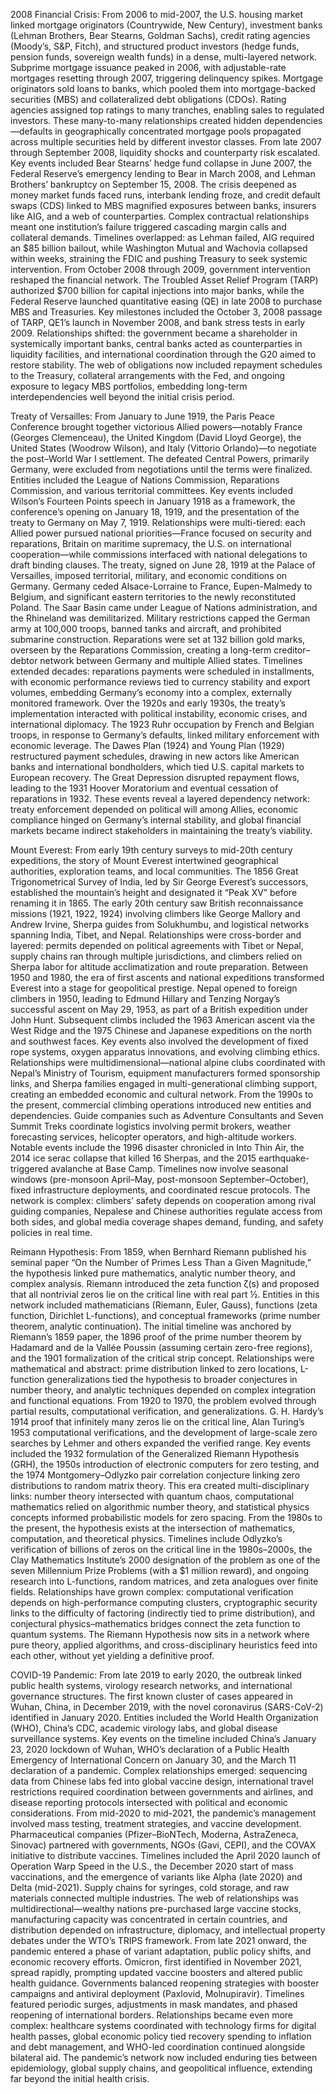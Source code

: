 2008 Financial Crisis:
From 2006 to mid-2007, the U.S. housing market linked mortgage originators (Countrywide, New Century), investment banks (Lehman Brothers, Bear Stearns, Goldman Sachs), credit rating agencies (Moody’s, S&P, Fitch), and structured product investors (hedge funds, pension funds, sovereign wealth funds) in a dense, multi-layered network. Subprime mortgage issuance peaked in 2006, with adjustable-rate mortgages resetting through 2007, triggering delinquency spikes. Mortgage originators sold loans to banks, which pooled them into mortgage-backed securities (MBS) and collateralized debt obligations (CDOs). Rating agencies assigned top ratings to many tranches, enabling sales to regulated investors. These many-to-many relationships created hidden dependencies—defaults in geographically concentrated mortgage pools propagated across multiple securities held by different investor classes.
From late 2007 through September 2008, liquidity shocks and counterparty risk escalated. Key events included Bear Stearns’ hedge fund collapse in June 2007, the Federal Reserve’s emergency lending to Bear in March 2008, and Lehman Brothers’ bankruptcy on September 15, 2008. The crisis deepened as money market funds faced runs, interbank lending froze, and credit default swaps (CDS) linked to MBS magnified exposures between banks, insurers like AIG, and a web of counterparties. Complex contractual relationships meant one institution’s failure triggered cascading margin calls and collateral demands. Timelines overlapped: as Lehman failed, AIG required an $85 billion bailout, while Washington Mutual and Wachovia collapsed within weeks, straining the FDIC and pushing Treasury to seek systemic intervention.
From October 2008 through 2009, government intervention reshaped the financial network. The Troubled Asset Relief Program (TARP) authorized $700 billion for capital injections into major banks, while the Federal Reserve launched quantitative easing (QE) in late 2008 to purchase MBS and Treasuries. Key milestones included the October 3, 2008 passage of TARP, QE1’s launch in November 2008, and bank stress tests in early 2009. Relationships shifted: the government became a shareholder in systemically important banks, central banks acted as counterparties in liquidity facilities, and international coordination through the G20 aimed to restore stability. The web of obligations now included repayment schedules to the Treasury, collateral arrangements with the Fed, and ongoing exposure to legacy MBS portfolios, embedding long-term interdependencies well beyond the initial crisis period.

Treaty of Versailles:
From January to June 1919, the Paris Peace Conference brought together victorious Allied powers—notably France (Georges Clemenceau), the United Kingdom (David Lloyd George), the United States (Woodrow Wilson), and Italy (Vittorio Orlando)—to negotiate the post–World War I settlement. The defeated Central Powers, primarily Germany, were excluded from negotiations until the terms were finalized. Entities included the League of Nations Commission, Reparations Commission, and various territorial committees. Key events included Wilson’s Fourteen Points speech in January 1918 as a framework, the conference’s opening on January 18, 1919, and the presentation of the treaty to Germany on May 7, 1919. Relationships were multi-tiered: each Allied power pursued national priorities—France focused on security and reparations, Britain on maritime supremacy, the U.S. on international cooperation—while commissions interfaced with national delegations to draft binding clauses.
The treaty, signed on June 28, 1919 at the Palace of Versailles, imposed territorial, military, and economic conditions on Germany. Germany ceded Alsace-Lorraine to France, Eupen-Malmedy to Belgium, and significant eastern territories to the newly reconstituted Poland. The Saar Basin came under League of Nations administration, and the Rhineland was demilitarized. Military restrictions capped the German army at 100,000 troops, banned tanks and aircraft, and prohibited submarine construction. Reparations were set at 132 billion gold marks, overseen by the Reparations Commission, creating a long-term creditor–debtor network between Germany and multiple Allied states. Timelines extended decades: reparations payments were scheduled in installments, with economic performance reviews tied to currency stability and export volumes, embedding Germany’s economy into a complex, externally monitored framework.
Over the 1920s and early 1930s, the treaty’s implementation interacted with political instability, economic crises, and international diplomacy. The 1923 Ruhr occupation by French and Belgian troops, in response to Germany’s defaults, linked military enforcement with economic leverage. The Dawes Plan (1924) and Young Plan (1929) restructured payment schedules, drawing in new actors like American banks and international bondholders, which tied U.S. capital markets to European recovery. The Great Depression disrupted repayment flows, leading to the 1931 Hoover Moratorium and eventual cessation of reparations in 1932. These events reveal a layered dependency network: treaty enforcement depended on political will among Allies, economic compliance hinged on Germany’s internal stability, and global financial markets became indirect stakeholders in maintaining the treaty’s viability.

Mount Everest:
From early 19th century surveys to mid-20th century expeditions, the story of Mount Everest intertwined geographical authorities, exploration teams, and local communities. The 1856 Great Trigonometrical Survey of India, led by Sir George Everest’s successors, established the mountain’s height and designated it “Peak XV” before renaming it in 1865. The early 20th century saw British reconnaissance missions (1921, 1922, 1924) involving climbers like George Mallory and Andrew Irvine, Sherpa guides from Solukhumbu, and logistical networks spanning India, Tibet, and Nepal. Relationships were cross-border and layered: permits depended on political agreements with Tibet or Nepal, supply chains ran through multiple jurisdictions, and climbers relied on Sherpa labor for altitude acclimatization and route preparation.
Between 1950 and 1980, the era of first ascents and national expeditions transformed Everest into a stage for geopolitical prestige. Nepal opened to foreign climbers in 1950, leading to Edmund Hillary and Tenzing Norgay’s successful ascent on May 29, 1953, as part of a British expedition under John Hunt. Subsequent climbs included the 1963 American ascent via the West Ridge and the 1975 Chinese and Japanese expeditions on the north and southwest faces. Key events also involved the development of fixed rope systems, oxygen apparatus innovations, and evolving climbing ethics. Relationships were multidimensional—national alpine clubs coordinated with Nepal’s Ministry of Tourism, equipment manufacturers formed sponsorship links, and Sherpa families engaged in multi-generational climbing support, creating an embedded economic and cultural network.
From the 1990s to the present, commercial climbing operations introduced new entities and dependencies. Guide companies such as Adventure Consultants and Seven Summit Treks coordinate logistics involving permit brokers, weather forecasting services, helicopter operators, and high-altitude workers. Notable events include the 1996 disaster chronicled in Into Thin Air, the 2014 ice serac collapse that killed 16 Sherpas, and the 2015 earthquake-triggered avalanche at Base Camp. Timelines now involve seasonal windows (pre-monsoon April–May, post-monsoon September–October), fixed infrastructure deployments, and coordinated rescue protocols. The network is complex: climbers’ safety depends on cooperation among rival guiding companies, Nepalese and Chinese authorities regulate access from both sides, and global media coverage shapes demand, funding, and safety policies in real time.

Reimann Hypothesis:
From 1859, when Bernhard Riemann published his seminal paper “On the Number of Primes Less Than a Given Magnitude,” the hypothesis linked pure mathematics, analytic number theory, and complex analysis. Riemann introduced the zeta function ζ(s) and proposed that all nontrivial zeros lie on the critical line with real part ½. Entities in this network included mathematicians (Riemann, Euler, Gauss), functions (zeta function, Dirichlet L-functions), and conceptual frameworks (prime number theorem, analytic continuation). The initial timeline was anchored by Riemann’s 1859 paper, the 1896 proof of the prime number theorem by Hadamard and de la Vallée Poussin (assuming certain zero-free regions), and the 1901 formalization of the critical strip concept. Relationships were mathematical and abstract: prime distribution linked to zero locations, L-function generalizations tied the hypothesis to broader conjectures in number theory, and analytic techniques depended on complex integration and functional equations.
From 1920 to 1970, the problem evolved through partial results, computational verification, and generalizations. G. H. Hardy’s 1914 proof that infinitely many zeros lie on the critical line, Alan Turing’s 1953 computational verifications, and the development of large-scale zero searches by Lehmer and others expanded the verified range. Key events included the 1932 formulation of the Generalized Riemann Hypothesis (GRH), the 1950s introduction of electronic computers for zero testing, and the 1974 Montgomery–Odlyzko pair correlation conjecture linking zero distributions to random matrix theory. This era created multi-disciplinary links: number theory intersected with quantum chaos, computational mathematics relied on algorithmic number theory, and statistical physics concepts informed probabilistic models for zero spacing.
From the 1980s to the present, the hypothesis exists at the intersection of mathematics, computation, and theoretical physics. Timelines include Odlyzko’s verification of billions of zeros on the critical line in the 1980s–2000s, the Clay Mathematics Institute’s 2000 designation of the problem as one of the seven Millennium Prize Problems (with a $1 million reward), and ongoing research into L-functions, random matrices, and zeta analogues over finite fields. Relationships have grown complex: computational verification depends on high-performance computing clusters, cryptographic security links to the difficulty of factoring (indirectly tied to prime distribution), and conjectural physics–mathematics bridges connect the zeta function to quantum systems. The Riemann Hypothesis now sits in a network where pure theory, applied algorithms, and cross-disciplinary heuristics feed into each other, without yet yielding a definitive proof.

COVID-19 Pandemic:
From late 2019 to early 2020, the outbreak linked public health systems, virology research networks, and international governance structures. The first known cluster of cases appeared in Wuhan, China, in December 2019, with the novel coronavirus (SARS-CoV-2) identified in January 2020. Entities included the World Health Organization (WHO), China’s CDC, academic virology labs, and global disease surveillance systems. Key events on the timeline included China’s January 23, 2020 lockdown of Wuhan, WHO’s declaration of a Public Health Emergency of International Concern on January 30, and the March 11 declaration of a pandemic. Complex relationships emerged: sequencing data from Chinese labs fed into global vaccine design, international travel restrictions required coordination between governments and airlines, and disease reporting protocols intersected with political and economic considerations.
From mid-2020 to mid-2021, the pandemic’s management involved mass testing, treatment strategies, and vaccine development. Pharmaceutical companies (Pfizer–BioNTech, Moderna, AstraZeneca, Sinovac) partnered with governments, NGOs (Gavi, CEPI), and the COVAX initiative to distribute vaccines. Timelines included the April 2020 launch of Operation Warp Speed in the U.S., the December 2020 start of mass vaccinations, and the emergence of variants like Alpha (late 2020) and Delta (mid-2021). Supply chains for syringes, cold storage, and raw materials connected multiple industries. The web of relationships was multidirectional—wealthy nations pre-purchased large vaccine stocks, manufacturing capacity was concentrated in certain countries, and distribution depended on infrastructure, diplomacy, and intellectual property debates under the WTO’s TRIPS framework.
From late 2021 onward, the pandemic entered a phase of variant adaptation, public policy shifts, and economic recovery efforts. Omicron, first identified in November 2021, spread rapidly, prompting updated vaccine boosters and altered public health guidance. Governments balanced reopening strategies with booster campaigns and antiviral deployment (Paxlovid, Molnupiravir). Timelines featured periodic surges, adjustments in mask mandates, and phased reopening of international borders. Relationships became even more complex: healthcare systems coordinated with technology firms for digital health passes, global economic policy tied recovery spending to inflation and debt management, and WHO-led coordination continued alongside bilateral aid. The pandemic’s network now included enduring ties between epidemiology, global supply chains, and geopolitical influence, extending far beyond the initial health crisis.